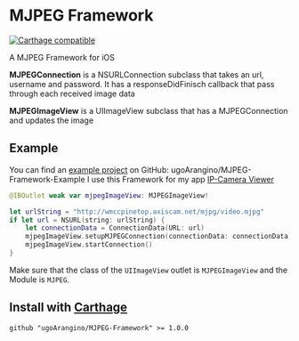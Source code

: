 # MJPEG Framework

[![Carthage compatible](https://img.shields.io/badge/Carthage-compatible-4BC51D.svg?style=flat)](https://github.com/Carthage/Carthage)


A MJPEG Framework for iOS

**MJPEGConnection** is a NSURLConnection subclass that takes an url, username and password. 
It has a responseDidFinisch callback that pass through each received image data

**MJPEGImageView** is a UIImageView subclass that has a MJPEGConnection and updates the image

## Example

You can find an [example project](https://github.com/ugoArangino/MJPEG-Framework-Example) on GitHub: ugoArangino/MJPEG-Framework-Example
I use this Framework for my app [IP-Camera Viewer](https://itunes.apple.com/de/app/ip-camera-viewer/id806365210)

```swift
@IBOutlet weak var mjpegImageView: MJPEGImageView!

let urlString = "http://wmccpinetop.axiscam.net/mjpg/video.mjpg"
if let url = NSURL(string: urlString) {
    let connectionData = ConnectionData(URL: url)
    mjpegImageView.setupMJPEGConnection(connectionData: connectionData)
    mjpegImageView.startConnection()
}
```

Make sure that the class of the `UIImageView` outlet is `MJPEGImageView` and the Module is `MJPEG`.

## Install with [Carthage](https://github.com/Carthage/Carthage)

	github "ugoArangino/MJPEG-Framework" >= 1.0.0
